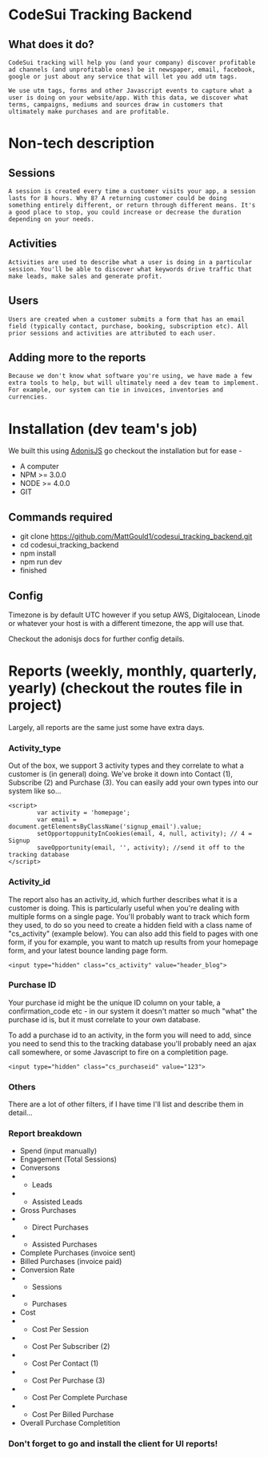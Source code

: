 # CodeSui Tracking Backend
## What does it do?
```
CodeSui tracking will help you (and your company) discover profitable ad channels (and unprofitable ones) be it newspaper, email, facebook, google or just about any service that will let you add utm tags.

We use utm tags, forms and other Javascript events to capture what a user is doing on your website/app. With this data, we discover what terms, campaigns, mediums and sources draw in customers that ultimately make purchases and are profitable.
```

# Non-tech description
## Sessions
```
A session is created every time a customer visits your app, a session lasts for 8 hours. Why 8? A returning customer could be doing something entirely different, or return through different means. It's a good place to stop, you could increase or decrease the duration depending on your needs.
```
## Activities
```
Activities are used to describe what a user is doing in a particular session. You'll be able to discover what keywords drive traffic that make leads, make sales and generate profit. 
```
## Users
```
Users are created when a customer submits a form that has an email field (typically contact, purchase, booking, subscription etc). All prior sessions and activities are attributed to each user.
```
## Adding more to the reports
```
Because we don't know what software you're using, we have made a few extra tools to help, but will ultimately need a dev team to implement. For example, our system can tie in invoices, inventories and currencies.
```

# Installation (dev team's job)
We built this using [AdonisJS](https://adonisjs.com/docs/3.2/installation) go checkout the installation but for ease -

* A computer
* NPM >= 3.0.0
* NODE >= 4.0.0
* GIT

## Commands required
- git clone https://github.com/MattGould1/codesui_tracking_backend.git
- cd codesui_tracking_backend
- npm install
- npm run dev
- finished

## Config
Timezone is by default UTC however if you setup AWS, Digitalocean, Linode or whatever your host is with a different timezone, the app will use that.

Checkout the adonisjs docs for further config details.

# Reports (weekly, monthly, quarterly, yearly) (checkout the routes file in project)
Largely, all reports are the same just some have extra days.

### Activity_type
Out of the box, we support 3 activity types and they correlate to what a customer is (in general) doing. We've broke it down into Contact (1), Subscribe (2) and Purchase (3). You can easily add your own types into our system like so...

```
<script>
        var activity = 'homepage';
        var email = document.getElementsByClassName('signup_email').value;
        setOpportoppunityInCookies(email, 4, null, activity); // 4 = Signup
        saveOpportunity(email, '', activity); //send it off to the tracking database
</script>
```
### Activity_id
The report also has an activity_id, which further describes what it is a customer is doing. This is particularly useful when you're dealing with multiple forms on a single page. You'll probably want to track which form they used, to do so you need to create a hidden field with a class name of "cs_activity" (example below). You can also add this field to pages with one form, if you for example, you want to match up results from your homepage form, and your latest bounce landing page form.

```
<input type="hidden" class="cs_activity" value="header_blog">
```

### Purchase ID
Your purchase id might be the unique ID column on your table, a confirmation_code etc - in our system it doesn't matter so much "what" the purchase id is, but it must correlate to your own database.

To add a purchase id to an activity, in the form you will need to add, since you need to send this to the tracking database you'll probably need an ajax call somewhere, or some Javascript to fire on a completition page.

```
<input type="hidden" class="cs_purchaseid" value="123">
```

### Others
There are a lot of other filters, if I have time I'll list and describe them in detail...

### Report breakdown
* Spend (input manually)
* Engagement (Total Sessions)
* Conversons
* * Leads
* * Assisted Leads
* Gross Purchases
* * Direct Purchases
* * Assisted Purchases
* Complete Purchases (invoice sent)
* Billed Purchases (invoice paid)
* Conversion Rate
* * Sessions
* * Purchases
* Cost
* * Cost Per Session
* * Cost Per Subscriber (2)
* * Cost Per Contact (1)
* * Cost Per Purchase (3)
* * Cost Per Complete Purchase
* * Cost Per Billed Purchase
* Overall Purchase Completition

### Don't forget to go and install the client for UI reports!